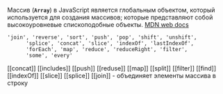 Массив (**`Array`**) в JavaScript является глобальным объектом, который используется для создания массивов; которые представляют собой высокоуровневые спископодобные объекты.
[MDN web docs](https://developer.mozilla.org/ru/docs/Web/JavaScript/Reference/Global_Objects/Array)
```
'join', 'reverse', 'sort', 'push', 'pop', 'shift', 'unshift',
      'splice', 'concat', 'slice', 'indexOf', 'lastIndexOf',
      'forEach', 'map', 'reduce', 'reduceRight', 'filter',
      'some', 'every'
```
[[concat]]
[[includes]]
[[push]]
[[reduse]]
[[map]]
[[split]]
[[filter]]
[[find]]
[[indexOf]]
[[slice]]
[[splice]]
[[join]] - объединяет элементы массива в строку


